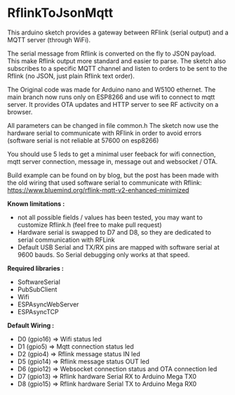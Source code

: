 # RflinkToJsonMqtt
This arduino sketch provides a gateway between RFlink (serial output) and a MQTT server (through WiFi). 

The serial message from Rflink is converted on the fly to JSON payload. This make Rflink output more standard and easier to parse.
The sketch also subscribes to a specific MQTT channel and listen to orders to be sent to the Rflink (no JSON, just plain Rflink text order).

The Original code was made for Arduino nano and W5100 ethernet. The main branch now runs only on ESP8266 and use wifi to connect to mqtt server. It provides OTA updates and HTTP server to see RF activcity on a browser. 

All parameters can be changed in file common.h
The sketch now use the hardware serial to communicate with RFlink in order to avoid errors (software serial is not reliable at 57600 on esp8266)

You should use 5 leds to get a minimal user feeback for wifi connection, mqtt server connection, message in, message out and websocket / OTA.

Build example can be found on by blog, but the post has been made with the old wiring that used software serial to communicate with Rflink: https://www.bluemind.org/rflink-mqtt-v2-enhanced-minimized

**Known limitations :**
- not all possible fields / values has been tested, you may want to customize Rflink.h (feel free to make pull request)
- Hardware serial is swapped to D7 and D8, so they are dedicated to serial communication with RFLink
- Default USB Serial and TX/RX pins are mapped with software serial at 9600 bauds. So Serial debugging only works at that speed.

**Required libraries :**
- SoftwareSerial
- PubSubClient
- Wifi
- ESPAsyncWebServer 
- ESPAsyncTCP


**Default Wiring :**
- D0 (gpio16) => Wifi status led
- D1 (gpio5)  => Mqtt connection status led
- D2 (gpio4)  => Rflink message status IN led
- D5 (gpio14) => Rflink message status OUT led
- D6 (gpio12) => Websocket connection status and OTA connection led
- D7 (gpio13) => Rflink hardware Serial RX to Arduino Mega TX0
- D8 (gpio15) => Rflink hardware Serial TX to Arduino Mega RX0
